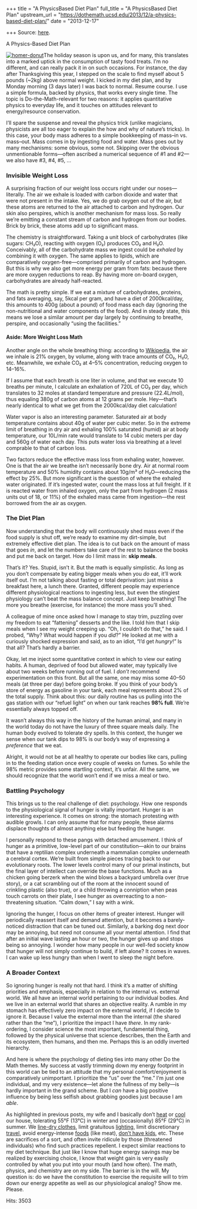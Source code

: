 +++
title = "A PhysicsBased Diet Plan"
full_title = "A PhysicsBased Diet Plan"
upstream_url = "https://dothemath.ucsd.edu/2013/12/a-physics-based-diet-plan/"
date = "2013-12-17"

+++
Source: [here](https://dothemath.ucsd.edu/2013/12/a-physics-based-diet-plan/).

A Physics-Based Diet Plan

[![homer-donut](https://dothemath.ucsd.edu/wp-content/uploads/2013/12/homer-donut-288x300.png)](https://dothemath.ucsd.edu/wp-content/uploads/2013/12/homer-donut.png)The holiday season is upon us, and for many, this translates into a marked uptick in the consumption of tasty food treats. I’m no different, and can really pack it in on such occasions. For instance, the day after Thanksgiving this year, I stepped on the scale to find myself about 5 pounds (~2kg) above normal weight. I kicked in my diet plan, and by Monday morning (3 days later) I was back to normal. Resume course. I use a simple formula, backed by physics, that works every single time. The topic is Do-the-Math-relevant for two reasons: it applies quantitative physics to everyday life, and it touches on attitudes relevant to energy/resource conservation.

I’ll spare the suspense and reveal the physics trick (unlike magicians, physicists are all too eager to explain the how and why of nature’s tricks). In this case, your body mass adheres to a simple bookkeeping of mass–in vs. mass–out. Mass comes in by ingesting food and water. Mass goes out by many mechanisms: some obvious, some not. Skipping over the obvious unmentionable forms—often ascribed a numerical sequence of \#1 and \#2—we also have \#3, \#4, \#5, …

### Invisible Weight Loss

A surprising fraction of our weight loss occurs right under our noses—literally. The air we exhale is loaded with carbon dioxide and water that were not present in the intake. Yes, we do grab oxygen out of the air, but these atoms are returned to the air attached to carbon and hydrogen. Our skin also perspires, which is another mechanism for mass loss. So really we’re emitting a constant stream of carbon and hydrogen from our bodies. Brick by brick, these atoms add up to significant mass.

The chemistry is straightforward. Taking a unit block of carbohydrates (like sugars: CH₂O), reacting with oxygen (O₂) produces CO₂ and H₂O. Conceivably, all of the carbohydrate mass we ingest could be *exhaled* by combining it with oxygen. The same applies to lipids, which are comparatively oxygen-free—comprised primarily of carbon and hydrogen. But this is why we also get more energy per gram from fats: because there are more oxygen reductions to reap. By having more on-board oxygen, carbohydrates are already half-reacted.

The math is pretty simple. If we eat a mixture of carbohydrates, proteins, and fats averaging, say, 5kcal per gram, and have a diet of 2000kcal/day, this amounts to 400g (about a pound) of food mass each day (ignoring the non-nutritional and water components of the food). And in steady state, this means we lose a similar amount per day largely by continuing to breathe, perspire, and occasionally “using the facilities.”

#### Aside: More Weight Loss Math

Another angle on the whole breathing thing: according to [Wikipedia](http://en.wikipedia.org/wiki/Breathing "Wikipedia on Breathing"), the air we inhale is 21% oxygen, by volume, along with trace amounts of CO₂, H₂O, etc. Meanwhile, we exhale CO₂ at 4–5% concentration, reducing oxygen to 14–16%.

If I assume that each breath is one liter in volume, and that we execute 10 breaths per minute, I calculate an exhalation of 720L of CO₂ per day, which translates to 32 moles at standard temperature and pressure (22.4L/mol), thus equaling 380g of carbon atoms at 12 grams per mole. Hey—that’s nearly identical to what we get from the 2000kcal/day diet calculation!

Water vapor is also an interesting parameter. Saturated air at body temperature contains about 40g of water per cubic meter. So in the extreme limit of breathing in dry air and exhaling 100% saturated (humid) air at body temperature, our 10L/min rate would translate to 14 cubic meters per day and 560g of water each day. This puts water loss via breathing at a level comprable to that of carbon loss.

Two factors reduce the effective mass loss from exhaling water, however. One is that the air we breathe isn’t necessarily bone dry. Air at normal room temperature and 50% humidity contains about 10g/m³ of H₂O—reducing the effect by 25%. But more significant is the question of where the exhaled water originated. If it’s ingested water, count the mass loss at full freight. If it is reacted water from inhaled oxygen, only the part from hydrogen (2 mass units out of 18, or 11%) of the exhaled mass came from ingestion—the rest borrowed from the air as oxygen.

### The Diet Plan

Now understanding that the body will continuously shed mass even if the food supply is shut off, we’re ready to examine my dirt-simple, but extremely effective diet plan. The idea is to cut back on the amount of mass that goes *in*, and let the numbers take care of the rest to balance the books and put me back on target. How do I limit mass in: **skip meals**.

That’s it? Yes. Stupid, isn’t it. But the math is equally simplistic. As long as you don’t compensate by eating bigger meals when you *do* eat, it’ll work itself out. I’m not talking about fasting or total deprivation: just miss a breakfast here, a lunch there. Granted, different people may experience different physiological reactions to ingesting less, but even the stingiest physiology can’t beat the mass balance concept. Just keep breathing! The more you breathe (exercise, for instance) the more mass you’ll shed.

A colleague of mine once asked how I manage to stay trim, puzzling over my freedom to eat “fattening” desserts and the like. I told him that I skip meals when I see my weight creeping up. “Oh, I couldn’t do that,” he said. I probed, “Why? What would happen if you *did*?” He looked at me with a curiously shocked expression and said, as to an idiot, “I’d get *hungry*!” Is that all? That’s hardly a barrier.

Okay, let me inject some quantitative context in which to view our eating habits. A human, deprived of food but allowed water, may typically live about two weeks before running out of fuel. I *don’t* recommend experimentation on this front. But all the same, one may miss some 40–50 meals (at three per day) before going broke. If you think of your body’s store of energy as gasoline in your tank, each meal represents about 2% of the total supply. Think about this: our daily routine has us pulling into the gas station with our “refuel light” on when our tank reaches **98% full**. We’re essentially always topped off.

It wasn’t always this way in the history of the human animal, and many in the world today do not have the luxury of three square meals daily. The human body evolved to tolerate dry spells. In this context, the hunger we sense when our tank dips to 98% is our body’s way of expressing a *preference* that we eat.

Alright, it would not be at all healthy to operate our bodies like cars, pulling in to the feeding station once every couple of weeks on fumes. So while the 98% metric provides some startling context, it’s unfair. All the same, we should recognize that the world won’t end if we miss a meal or two.

### Battling Psychology

This brings us to the real challenge of diet: psychology. How one responds to the physiological signal of hunger is vitally important. Hunger is an interesting experience. It comes on strong: the stomach protesting with audible growls. I can only assume that for many people, these alarms displace thoughts of almost anything else but feeding the hunger.

I personally respond to these pangs with detached amusement. I think of hunger as a primitive, low-level part of our constitution—akin to our brains that have a reptilian complex underneath a mammalian complex underneath a cerebral cortex. We’re built from simple pieces tracing back to our evolutionary roots. The lower levels control many of our primal instincts, but the final layer of intellect can override the base functions. Much as a chicken going berzerk when the wind blows a backyard umbrella over (true story), or a cat scrambling out of the room at the innocent sound of crinkling plastic (also true), or a child throwing a conniption when peas touch carrots on their plate, I see hunger as overreacting to a non-threatening situation. “Calm down,” I say with a wink.

Ignoring the hunger, I focus on other items of greater interest. Hunger will periodically reassert itself and demand attention, but it becomes a barely-noticed distraction that can be tuned out. Similarly, a barking dog next door may be annoying, but need not consume all your mental attention. I find that after an initial wave lasting an hour or two, the hunger gives up and stops being so annoying. I wonder how many people in our well-fed society know that hunger will not simply continue to build, if left alone? It comes in waves. I can wake up less hungry than when I went to sleep the night before.

### A Broader Context

So ignoring hunger is really not that hard. I think it’s a matter of shifting priorities and emphasis, especially in relation to the internal vs. external world. We all have an internal world pertaining to our individual bodies. And we live in an external world that shares an objective reality. A rumble in my stomach has effectively zero impact on the external world, if I decide to ignore it. Because I value the external more than the internal (the shared rather than the “me”), I prioritize the impact I have *there*. In my rank-ordering, I consider science the most important, fundamental thing, followed by the physical universe that science describes, then the Earth and its ecosystem, then humans, and then me. Perhaps this is an oddly inverted hierarchy.

And here is where the psychology of dieting ties into many other Do the Math themes. My success at vastly trimming down my energy footprint in this world can be tied to an attitude that my personal comfort/enjoyment is comparatively unimportant. I prioritize the “us” over the “me.” I’m just one individual, and my very existence—let alone the fullness of my belly—is hardly important in the grand scheme. But I *can* have a big positive influence by being less selfish about grabbing goodies just because I am *able*.

As highlighted in previous posts, my wife and I basically don’t [heat](https://dothemath.ucsd.edu/2012/03/home-heating-for-the-hardy/ "Home Heating for the Hardy") or [cool](https://dothemath.ucsd.edu/2012/09/rocking-the-ac/ "Rocking the AC") our house, tolerating 55°F (13°C) in winter and (occasionally) 85°F (29°C) in summer. We [line-dry clothes](https://dothemath.ucsd.edu/2012/05/my-neighbors-use-too-much-energy/ "My Neighbors Use Too Much Energy"), limit gratuitous [lighting](https://dothemath.ucsd.edu/2012/05/spectral-extravaganza-the-ultimate-light/ "Spectral Extravaganza: The Ultimate Light"), limit discretionary [travel](https://dothemath.ucsd.edu/2012/05/my-neighbors-use-too-much-energy/ "My Neighbors Use Too Much Energy"), avoid energy-intense [foods](https://dothemath.ucsd.edu/2012/04/flex-fuel-humans/ "Flex-Fuel Humans") (like meat), [don’t have kids](https://dothemath.ucsd.edu/2013/09/the-real-population-problem/ "The Real Population Problem"), etc. These are sacrifices of a sort, and often invite ridicule by those (threatened individuals) who find such practices repellent. I expect similar reactions to my diet technique. But just like I know that huge energy savings may be realized by exercising choice, I know that weight gain is very easily controlled by what you put into your mouth (and how often). The math, physics, and chemistry are on my side. The barrier is in the will. My question is: do we have the constitution to exercise the requisite will to trim down our energy appetite as well as our physiological analog? Show me. Please.

Hits: 3503

[](https://www.addtoany.com/add_to/facebook?linkurl=https%3A%2F%2Fdothemath.ucsd.edu%2F2013%2F12%2Fa-physics-based-diet-plan%2F&linkname=A%20Physics-Based%20Diet%20Plan "Facebook")[](https://www.addtoany.com/add_to/twitter?linkurl=https%3A%2F%2Fdothemath.ucsd.edu%2F2013%2F12%2Fa-physics-based-diet-plan%2F&linkname=A%20Physics-Based%20Diet%20Plan "Twitter")[](https://www.addtoany.com/add_to/email?linkurl=https%3A%2F%2Fdothemath.ucsd.edu%2F2013%2F12%2Fa-physics-based-diet-plan%2F&linkname=A%20Physics-Based%20Diet%20Plan "Email")[](https://www.addtoany.com/share)
